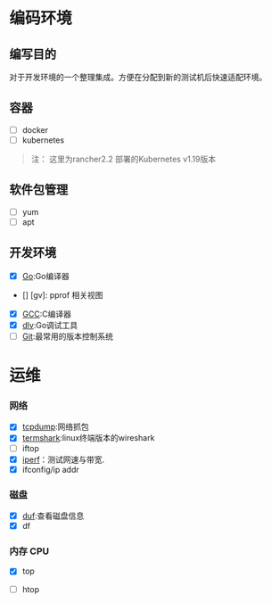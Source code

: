 # 编码环境

## 编写目的

对于开发环境的一个整理集成。方便在分配到新的测试机后快速适配环境。


## 容器 

- [ ] docker
- [ ] kubernetes
>注： 这里为rancher2.2 部署的Kubernetes v1.19版本

## 软件包管理
- [ ] yum
- [ ] apt

## 开发环境
- [x] [Go](code.md#Go):Go编译器
- []  [gv]: pprof 相关视图
- [x] [GCC](code.md#GCC):C编译器
- [x] [dlv](code.md#dlv):Go调试工具
- [ ] [Git](git.md):最常用的版本控制系统

# 运维

### 网络

- [x] [tcpdump](net.md#tcpdump):网络抓包
- [x] [termshark](net.md#termshark):linux终端版本的wireshark
- [ ] iftop
- [x] [iperf](net.md#iperf)：测试网速与带宽.
- [x] ifconfig/ip addr

### 磁盘
- [x] [duf](disk.md#duf):查看磁盘信息
- [x] df

### 内存 CPU
- [x] top
- [ ] htop




